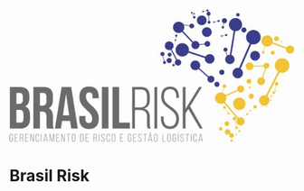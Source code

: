 <!-- TITLE: Integração Brasil Risk -->
<!-- SUBTITLE: **O sistema ESL possui integração via web service com o serviço de monitoramento Brasil Risk.** -->
![Logo Final 2](/uploads/logo-final-2.jpg "Logo Final 2")

# Brasil Risk


